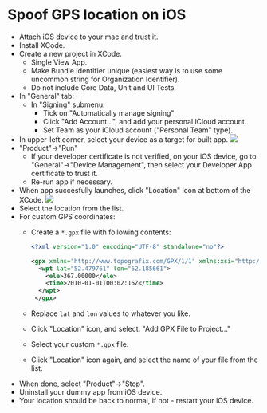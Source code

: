 # Spoof GPS location on iOS

* Attach iOS device to your mac and trust it.
* Install XCode.
* Create a new project in XCode.
    * Single View App.
    * Make Bundle Identifier unique (easiest way is to use some uncommon string for Organization Identifier).
    * Do not include Core Data, Unit and UI Tests.
* In "General" tab:
    * In "Signing" submenu:
        * Tick on "Automatically manage signing"
        * Click "Add Account...", and add your personal iCloud account.
        * Set Team as your iCloud account ("Personal Team" type).
* In upper-left corner, select your device as a target for built app.
    ![](../.gitbook/assets/9e954be8-18e7-48d8-b62d-6698b2b226a6/4618e3b4.png)
* "Product"-\>"Run"
    * If your developer certificate is not verified, on your iOS device, go to "General"->"Device Management", then select
      your Developer App certificate to trust it.
    * Re-run app if necessary.
* When app succesfully launches, click "Location" icon at bottom of the XCode.
    ![](../.gitbook/assets/9e954be8-18e7-48d8-b62d-6698b2b226a6/e9821f53.png)
* Select the location from the list.
* For custom GPS coordinates:
    * Create a `*.gpx` file with following contents:
        ```xml
        <?xml version="1.0" encoding="UTF-8" standalone="no"?>

        <gpx xmlns="http://www.topografix.com/GPX/1/1" xmlns:xsi="http://www.w3.org/2001/XMLSchema-instance" xsi:schemaLocation="http://www.topografix.com/GPX/1/1 http://www.topografix.com/GPX/1/1/gpx.xsd" version="1.1" creator="gpx-poi.com">
          <wpt lat="52.479761" lon="62.185661">
            <ele>367.00000</ele>
            <time>2010-01-01T00:02:16Z</time>
          </wpt>
         </gpx>
        ```

    * Replace `lat` and `lon` values to whatever you like.
    * Click "Location" icon, and select: "Add GPX File to Project..."
    * Select your custom `*.gpx` file.
    * Click "Location" icon again, and select the name of your file from the list.
* When done, select "Product"-\>"Stop".
* Uninstall your dummy app from iOS device.
* Your location should be back to normal, if not - restart your iOS device.
